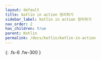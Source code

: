 ```yaml
---
layout: default
title: kotlin in action 정리하기
sidebar_label: kotlin in action 정리하기
nav_order: 2
has_children: true
parent: Kotlin
permalink: /docs/kotlin/kotlin-in-action
---
```


{: .fs-6 .fw-300 }